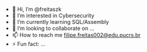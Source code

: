 - 👋 Hi, I’m @freitaszk
- 👀 I’m interested in Cybersecurity
- 🌱 I’m currently learning SQL/Assembly
- 💞️ I’m looking to collaborate on ...
- 📫 How to reach me filipe.freitas002@edu.pucrs.br
- ⚡ Fun fact: ...

<!---
freitaszk/freitaszk is a ✨ special ✨ repository because its `README.md` (this file) appears on your GitHub profile.
You can click the Preview link to take a look at your changes.
--->

